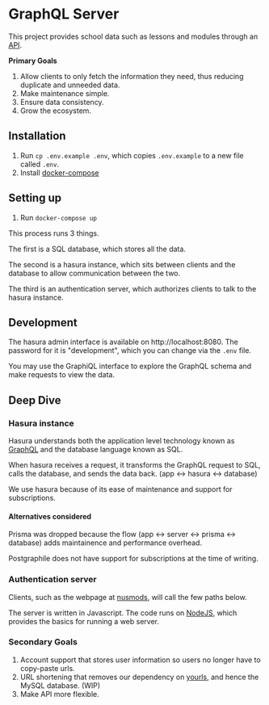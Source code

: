 # GraphQL Server

This project provides school data such as lessons and modules through an [API](https://www.mulesoft.com/resources/api/what-is-an-api).

**Primary Goals**

1. Allow clients to only fetch the information they need, thus reducing duplicate and unneeded data.
1. Make maintenance simple.
1. Ensure data consistency.
1. Grow the ecosystem.

## Installation

1. Run `cp .env.example .env`, which copies `.env.example` to a new file called `.env`.
1. Install [docker-compose](https://docs.docker.com/compose/install/)

## Setting up

1. Run `docker-compose up`

This process runs 3 things.

The first is a SQL database, which stores all the data.

The second is a hasura instance, which sits between clients and the database to allow communication between the two.

The third is an authentication server, which authorizes clients to talk to the hasura instance.

## Development

The hasura admin interface is available on http://localhost:8080. The password for it is "development", which you can change via the `.env` file.

You may use the GraphiQL interface to explore the GraphQL schema and make requests to view the data.

## Deep Dive

### Hasura instance

Hasura understands both the application level technology known as [GraphQL](https://graphql.org/) and the database language known as SQL.

When hasura receives a request, it transforms the GraphQL request to SQL, calls the database, and sends the data back. (app <-> hasura <-> database)

We use hasura because of its ease of maintenance and support for subscriptions.

#### Alternatives considered

Prisma was dropped because the flow (app <-> server <-> prisma <-> database) adds maintainence and performance overhead.

Postgraphile does not have support for subscriptions at the time of writing.

### Authentication server

Clients, such as the webpage at [nusmods](https://nusmods.com), will call the few paths below.

The server is written in Javascript. The code runs on [NodeJS](http://nodejs.org/), which provides the basics for running a web server.

### Secondary Goals

1. Account support that stores user information so users no longer have to copy-paste urls.
1. URL shortening that removes our dependency on [yourls](https://yourls.org/), and hence the MySQL database. (WIP)
1. Make API more flexible.
